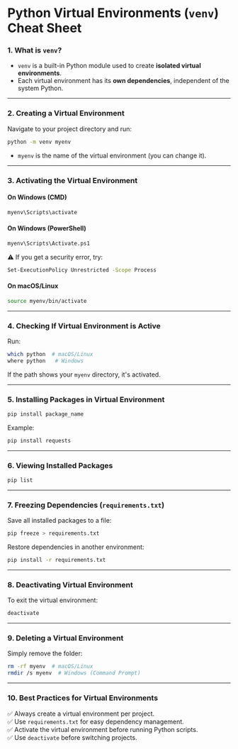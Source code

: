 # Python Virtual Environments (`venv`) Cheat Sheet

### 1. What is `venv`?
- `venv` is a built-in Python module used to create **isolated virtual environments**.
- Each virtual environment has its **own dependencies**, independent of the system Python.

---

### 2. Creating a Virtual Environment
Navigate to your project directory and run:

```sh
python -m venv myenv
```
- `myenv` is the name of the virtual environment (you can change it).

---

### 3. Activating the Virtual Environment
#### **On Windows (CMD)**
```sh
myenv\Scripts\activate
```
#### **On Windows (PowerShell)**
```sh
myenv\Scripts\Activate.ps1
```
⚠ If you get a security error, try:
```sh
Set-ExecutionPolicy Unrestricted -Scope Process
```

#### **On macOS/Linux**
```sh
source myenv/bin/activate
```

---

### 4. Checking If Virtual Environment is Active
Run:
```sh
which python  # macOS/Linux
where python   # Windows
```
If the path shows your `myenv` directory, it's activated.

---

### 5. Installing Packages in Virtual Environment
```sh
pip install package_name
```
Example:
```sh
pip install requests
```

---

### 6. Viewing Installed Packages
```sh
pip list
```

---

### 7. Freezing Dependencies (`requirements.txt`)
Save all installed packages to a file:
```sh
pip freeze > requirements.txt
```
Restore dependencies in another environment:
```sh
pip install -r requirements.txt
```

---

### 8. Deactivating Virtual Environment
To exit the virtual environment:
```sh
deactivate
```

---

### 9. Deleting a Virtual Environment
Simply remove the folder:
```sh
rm -rf myenv  # macOS/Linux
rmdir /s myenv  # Windows (Command Prompt)
```

---

### 10. Best Practices for Virtual Environments
✅ Always create a virtual environment per project.  
✅ Use `requirements.txt` for easy dependency management.  
✅ Activate the virtual environment before running Python scripts.  
✅ Use `deactivate` before switching projects.  
